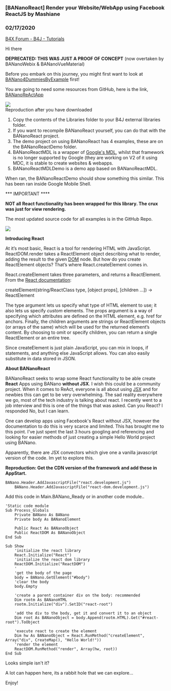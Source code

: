 ### [BANanoReact] Render your Website/WebApp using Facebook ReactJS by Mashiane
### 02/17/2020
[B4X Forum - B4J - Tutorials](https://www.b4x.com/android/forum/threads/108790/)

Hi there  
  
**DEPRECATED: THIS WAS JUST A PROOF OF CONCEPT** (now overtaken by BANanoWebix & BANanoVueMaterial)  
  
  
Before you embark on this journey, you might first want to look at [BANano4DummiesByExample](https://www.b4x.com/android/forum/threads/banano-for-dummies-by-example.108722/#content) first!  
  
You are going to need some resources from GitHub, here is the link, [BANanoReActApp](https://github.com/Mashiane/BANanoReActApp)  
  
![](https://www.b4x.com/android/forum/attachments/83572)  
Reproduction after you have downloaded  
  
1. Copy the contents of the Libraries folder to your B4J external libraries folder.  
2. If you want to recompile BANanoReact yourself, you can do that with the BANanoReact project.  
3. The demo project on using BANanoReact has 4 examples, these are on the BANanoReactDemo folder.  
4. BANanoReactMDL is a wrapper of [Google's MDL](https://getmdl.io/), whilst that framework is no longer supported by Google (they are working on V2 of it using MDC, it is stable to create websites & webapps.  
5. BANanoReactMDLDemo is a demo app based on BANanoReactMDL.  
  
When ran, the BANanoReactDemo should show something this similar. This has been ran inside Google Mobile Shell.  
  
\*\*\* IMPORTANT \*\*\*\*  
  
**NOT all React functionality has been wrapped for this library. The crux was just for view rendering.**  
  
The most updated source code for all examples is in the GitHub Repo.  
  
![](https://www.b4x.com/android/forum/attachments/83573)  
  
  
  
**Introducing React**  
  
At it’s most basic, React is a tool for rendering HTML with JavaScript. ReactDOM.render takes a ReactElement object describing what to render, adding the result to the given [DOM](https://developer.mozilla.org/en-US/docs/Web/API/Document_Object_Model/Introduction) node. But how do you create ReactElement objects? That’s where React.createElement comes in.  
  
React.createElement takes three parameters, and returns a ReactElement. From the [React documentation](https://facebook.github.io/react/docs/top-level-api.html#react.createelement):  
  
createElement(string/ReactClass type, [object props], [children …]) -> ReactElement  
  
The type argument lets us specify what type of HTML element to use; it also lets us specify *custom* elements. The props argument is a way of specifying which attributes are defined on the HTML element, e.g. href for anchors. Finally, the children arguments are strings or ReactElement objects (or arrays of the same) which will be used for the returned element’s content. By choosing to omit or specify children, you can return a single ReactElement or an entire tree.  
  
Since createElement is just plain JavaScript, you can mix in loops, if statements, and anything else JavaScript allows. You can also easily substitute in data stored in JSON.  
  
**About BANanoReact**  
  
BANanoReact seeks to wrap some React functionality to be able create **React** Apps using BANano **without JSX**. I wish this could be a community project. When it comes to ReAct, everyone is all about using [JSX](https://reactjs.org/docs/introducing-jsx.html) and for newbies this can get to be very overwhelming. The sad reality everywhere we go, most of the tech industry is talking about react. I recently went to a job interview and this is one of the things that was asked. Can you React? I responded No, but I can learn.  
  
One can develop apps using Facebook's React without JSX, however the documentation to do this is very scarce and limited. This has brought me to this point. I've just spent the last 3 hours googling and referencing and looking for easier methods of just creating a simple Hello World project using BANano.  
  
Apparently, there are JSX convectors which give one a vanilla javascript version of the code. Im yet to explore this.  
  
**Reproduction: Get the CDN version of the framework and add these in AppStart.**  
  

```B4X
BANano.Header.AddJavascriptFile("react.development.js")  
    BANano.Header.AddJavascriptFile("react-dom.development.js")
```

  
  
Add this code in Main.BANano\_Ready or in another code module..  
  

```B4X
'Static code module  
Sub Process_Globals  
    Private BANano As BANano  
    Private body As BANanoElement  
  
    Public React As BANanoObject  
    Public ReactDOM As BANanoObject  
End Sub  
  
Sub Show  
    'initialize the react library  
    React.Initialize("React")  
    'initialize the react dom library  
    ReactDOM.Initialize("ReactDOM")  
    '  
    'get the body of the page  
    body = BANano.GetElement("#body")  
    'clear the body  
    body.Empty  
  
    'create a parent container div on the body: recommended  
    Dim rootm As BANanoHTML  
    rootm.Initialize("div").SetID("react-root")  
  
    'add the div to the body, get it and convert it to an object  
    Dim root As BANanoObject = body.Append(rootm.HTML).Get("#react-root").ToObject  
  
    'execute react to create the element  
    Dim hw As BANanoObject = React.RunMethod("createElement", Array("div", CreateMap(), "Hello World!"))  
    'render the element  
    ReactDOM.RunMethod("render", Array(hw, root))  
End Sub
```

  
  
Looks simple isn't it?  
  
A lot can happen here, its a rabbit hole that we can explore…  
  
Enjoy!